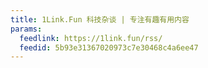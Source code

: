 ```yaml
---
title: 1Link.Fun 科技杂谈 | 专注有趣有用内容
params:
  feedlink: https://1link.fun/rss/
  feedid: 5b93e31367020973c7e30468c4a6ee47
---
```

